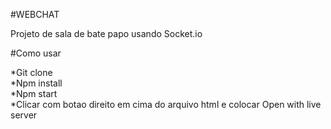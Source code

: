 #WEBCHAT

Projeto de sala de bate papo usando Socket.io

#Como usar

*Git clone<br/>
*Npm install<br/>
*Npm start <br/>
*Clicar com botao direito em cima do arquivo html e colocar Open with live server<br/>
